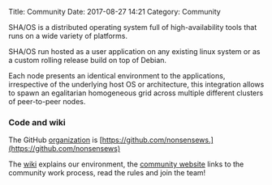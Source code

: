Title: Community
Date: 2017-08-27 14:21
Category: Community

SHA/OS is a distributed operating system full of high-availability tools that runs on a wide variety of platforms.

SHA/OS run hosted as a user application on any existing linux system or as a custom rolling release build on top of Debian.

Each node presents an identical environment to the applications, irrespective of the underlying host OS or architecture, this integration allows to spawn an egalitarian homogeneous grid across multiple different clusters of peer-to-peer nodes.

### Code and wiki

The GitHub [organization](https://github.com/nonsensews) is [https://github.com/nonsensews.](https://github.com/nonsensews)

The [wiki](https://github.com/nonsensews/guide/wiki) explains our environment, the [community website](https://nonsense.ws) links to the community work process, read the rules and join the team!

